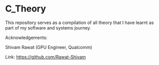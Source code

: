 # C_Theory
This repository serves as a compilation of all theory that I have learnt as part of my software and systems journey.

Acknowledgements:

Shivam Rawat (GPU Engineer, Qualcomm) 

Link: https://github.com/Rawat-Shivam
